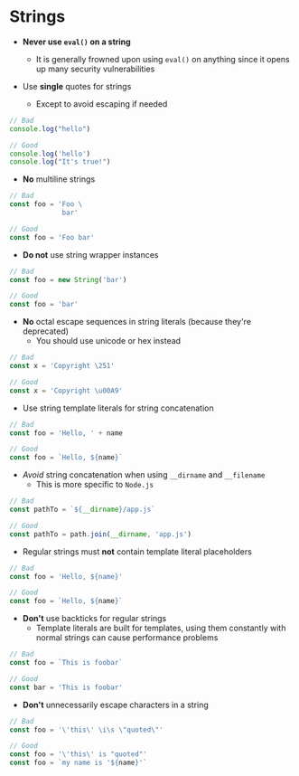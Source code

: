 # Strings

- **Never use `eval()` on a string**
  - It is generally frowned upon using `eval()` on anything since it opens up many security vulnerabilities

- Use **single** quotes for strings
  - Except to avoid escaping if needed
```js
// Bad
console.log("hello")

// Good
console.log('hello')
console.log("It's true!")
```

- **No** multiline strings
```js
// Bad
const foo = 'Foo \
             bar'

// Good
const foo = 'Foo bar'
```

- **Do not** use string wrapper instances
```js
// Bad
const foo = new String('bar')

// Good
const foo = 'bar'
```

- **No** octal escape sequences in string literals (because they're deprecated)
  - You should use unicode or hex instead
```js
// Bad
const x = 'Copyright \251'

// Good
const x = 'Copyright \u00A9'
```

- Use string template literals for string concatenation
```js
// Bad
const foo = 'Hello, ' + name

// Good
const foo = `Hello, ${name}`
```

- _Avoid_ string concatenation when using `__dirname` and `__filename`
  - This is more specific to `Node.js`
```js
// Bad
const pathTo = `${__dirname}/app.js`

// Good
const pathTo = path.join(__dirname, 'app.js')
```

- Regular strings must **not** contain template literal placeholders
```js
// Bad
const foo = 'Hello, ${name}'

// Good
const foo = `Hello, ${name}`
```

- **Don't** use backticks for regular strings
  - Template literals are built for templates, using them constantly with normal strings can cause performance problems
```js
// Bad
const foo = `This is foobar`

// Good
const bar = 'This is foobar'
```

- **Don't** unnecessarily escape characters in a string
```js
// Bad
const foo = '\'this\' \i\s \"quoted\"'

// Good
const foo = '\'this\' is "quoted"'
const foo = `my name is '${name}'`
```
